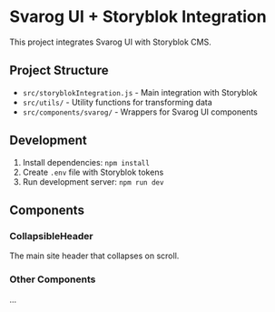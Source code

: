 # Svarog UI + Storyblok Integration

This project integrates Svarog UI with Storyblok CMS.

## Project Structure

- `src/storyblokIntegration.js` - Main integration with Storyblok
- `src/utils/` - Utility functions for transforming data
- `src/components/svarog/` - Wrappers for Svarog UI components

## Development

1. Install dependencies: `npm install`
2. Create `.env` file with Storyblok tokens
3. Run development server: `npm run dev`

## Components

### CollapsibleHeader

The main site header that collapses on scroll.

### Other Components

...

